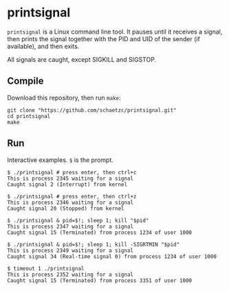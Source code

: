 # printsignal

`printsignal` is a Linux command line tool.
It pauses until it receives a signal,
then prints the signal together with the PID and UID of the sender (if available),
and then exits.

All signals are caught, except SIGKILL and SIGSTOP.

## Compile

Download this repository, then run `make`:

    git clone "https://github.com/schaetzc/printsignal.git"
    cd printsignal
    make

## Run

Interactive examples. `$` is the prompt.

    $ ./printsignal # press enter, then ctrl+c
    This is process 2345 waiting for a signal
    Caught signal 2 (Interrupt) from kernel

    $ ./printsignal # press enter, then ctrl+z
    This is process 2346 waiting for a signal
    Caught signal 20 (Stopped) from kernel

    $ ./printsignal & pid=$!; sleep 1; kill "$pid"
    This is process 2347 waiting for a signal
    Caught signal 15 (Terminated) from process 1234 of user 1000

    $ ./printsignal & pid=$!; sleep 1; kill -SIGRTMIN "$pid"
    This is process 2349 waiting for a signal
    Caught signal 34 (Real-time signal 0) from process 1234 of user 1000    

    $ timeout 1 ./printsignal
    This is process 2352 waiting for a signal
    Caught signal 15 (Terminated) from process 3351 of user 1000
